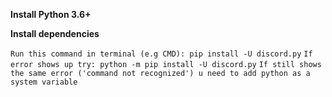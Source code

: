 **Install Python 3.6+**


**Install dependencies**

```Run this command in terminal (e.g CMD): pip install -U discord.py```
```If error shows up try: python -m pip install -U discord.py```
```If still shows the same error ('command not recognized') u need to add python as a system variable```
